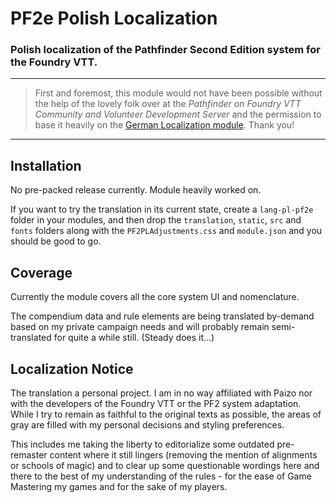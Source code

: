 # PF2e Polish Localization
### Polish localization of the Pathfinder Second Edition system for the Foundry VTT.
___
> First and foremost, this module would not have been possible without the help of the lovely folk over at the _Pathfinder on Foundry VTT Community and Volunteer Development Server_ and the permission to base it heavily on the [German Localization module](https://github.com/Foundry-VTT-PF2-German/lang-de-pf2e). Thank you!
___
## Installation
No pre-packed release currently. Module heavily worked on.

If you want to try the translation in its current state, create a `lang-pl-pf2e` folder in your modules, and then drop the `translation`, `static`, `src` and `fonts` folders along with the `PF2PLAdjustments.css` and `module.json` and you should be good to go. 

## Coverage
Currently the module covers all the core system UI and nomenclature.

The compendium data and rule elements are being translated by-demand based on my private campaign needs and will probably remain semi-translated for quite a while still. (Steady does it...)

## Localization Notice
The translation a personal project. I am in no way affiliated with Paizo nor with the developers of the Foundry VTT or the PF2 system adaptation.  While I try to remain as faithful to the original texts as possible, the areas of gray are filled with my personal decisions and styling preferences.

This includes me taking the liberty to editorialize some outdated pre-remaster content where it still lingers (removing the mention of alignments or schools of magic) and to clear up some questionable wordings here and there to the best of my understanding of the rules - for the ease of Game Mastering my games and for the sake of my players.
